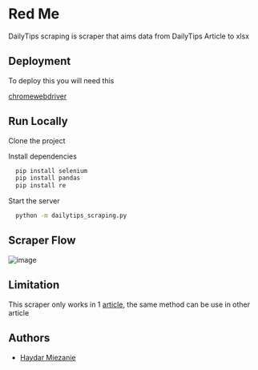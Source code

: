 
# Red Me

DailyTips scraping is scraper that aims data from DailyTips Article to xlsx

## Deployment

To deploy this you will need this

[chromewebdriver](https://chromedriver.chromium.org/downloads)




## Run Locally

Clone the project


Install dependencies

```bash
  pip install selenium
  pip install pandas
  pip install re
```

Start the server

```bash
  python -m dailytips_scraping.py
```


## Scraper Flow

![image](https://user-images.githubusercontent.com/39428898/200729526-3f38ee68-a6bf-4c72-8e0c-e08d027612fb.png)




## Limitation

This scraper only works in 1 [article](https://www.dailytips.id/2020/03/553-daftar-perusahaan-di-kawasan.html), the same method can be use in other article

## Authors

- [Haydar Miezanie](https://github.com/haydarmiezanie)

